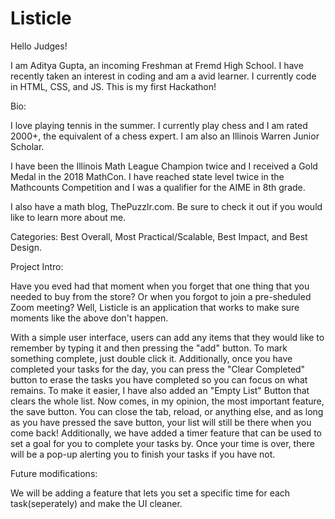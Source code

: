 # Listicle

Hello Judges! 

I am Aditya Gupta, an incoming Freshman at Fremd High School. I have recently taken an interest in coding and am a avid learner. I currently code in HTML, CSS, and JS. This is my first Hackathon!


Bio:

I love playing tennis in the summer. I currently play chess and I am rated 2000+, the equivalent of a chess expert. I am also an Illinois Warren Junior Scholar.

I have been the Illinois Math League Champion twice and I received a Gold Medal in the 2018 MathCon. I have reached state level twice in the Mathcounts Competition and I was a qualifier for the AIME in 8th grade.

I also have a math blog, ThePuzzlr.com. Be sure to check it out if you would like to learn more about me.


Categories: Best Overall, Most Practical/Scalable, Best Impact, and Best Design.

Project Intro:

Have you eved had that moment when you forget that one thing that you needed to buy from the store? Or when you forgot to join a pre-sheduled Zoom meeting? Well, Listicle is an application that works to make sure moments like the above don't happen. 

With a simple user interface, users can add any items that they would like to remember by typing it and then pressing the "add" button. To mark something complete, just double click it. Additionally, once you have completed your tasks for the day, you can press the "Clear Completed" button to erase the tasks you have completed so you can focus on what remains. To make it easier, I have also added an "Empty List" Button that clears the whole list. Now comes, in my opinion, the most important feature, the save button. You can close the tab, reload, or anything else, and as long as you have pressed the save button, your list will still be there when you come back! Additionally, we have added a timer feature that can be used to set a goal for you to complete your tasks by. Once your time is over, there will be a pop-up alerting you to finish your tasks if you have not. 

Future modifications:

We will be adding a feature that lets you set a specific time for each task(seperately) and make the UI cleaner.
